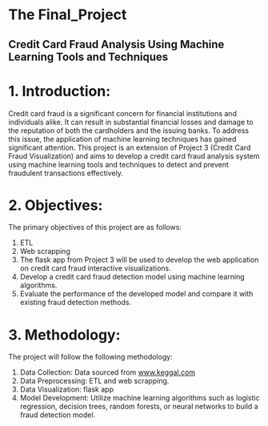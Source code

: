 # The Final_Project
## Credit Card Fraud Analysis Using Machine Learning Tools and Techniques

# 1. Introduction:
Credit card fraud is a significant concern for financial institutions and individuals alike. It can result in substantial financial losses and damage to the reputation of both the cardholders and the issuing banks. To address this issue, the application of machine learning techniques has gained significant attention. This project is an extension of Project 3 (Credit Card Fraud Visualization) and aims to develop a credit card fraud analysis system using machine learning tools and techniques to detect and prevent fraudulent transactions effectively.
# 2. Objectives:
The primary objectives of this project are as follows:
1. ETL
2. Web scrapping
3. The flask app from Project 3 will be used to develop the web application on credit card fraud interactive visualizations.
4. Develop a credit card fraud detection model using machine learning algorithms.
5. Evaluate the performance of the developed model and compare it with existing fraud detection methods.

# 3. Methodology:
The project will follow the following methodology:
1. Data Collection: Data sourced from www.keggal.com
2. Data Preprocessing: ETL and web scrapping.
3. Data Visualization: flask app
4. Model Development: Utilize machine learning algorithms such as logistic regression, decision trees, random forests, or neural networks to build a fraud detection model. 
